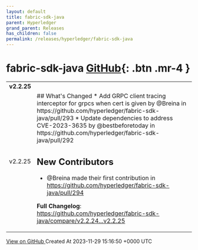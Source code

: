 ```yaml
---
layout: default
title: fabric-sdk-java
parent: Hyperledger
grand_parent: Releases
has_children: false
permalink: /releases/hyperledger/fabric-sdk-java
---
```


# fabric-sdk-java <span class="fs-3 right-align">[GitHub](https://github.com/hyperledger/fabric-sdk-java){: .btn .mr-4 }</span>


<div>
    <table>
        <tr>
            <td colspan="2">
                <b>
                    v2.2.25
                </b>
            </td>
        </tr>
        <tr>
            <td>
                <span class="chip">
                    v2.2.25
                </span>
            </td>
            <td>
                ## What's Changed
* Add GRPC client tracing interceptor for grpcs when cert is given by @Breina in https://github.com/hyperledger/fabric-sdk-java/pull/293
* Update dependencies to address CVE-2023-3635 by @bestbeforetoday in https://github.com/hyperledger/fabric-sdk-java/pull/292

## New Contributors
* @Breina made their first contribution in https://github.com/hyperledger/fabric-sdk-java/pull/294

**Full Changelog**: https://github.com/hyperledger/fabric-sdk-java/compare/v2.2.24...v2.2.25
            </td>
        </tr>
    </table>
    <a href="https://github.com/hyperledger/fabric-sdk-java/releases/tag/v2.2.25" class=".btn">
        View on GitHub
    </a>
    <span class="right-align">
        Created At 2023-11-29 15:16:50 +0000 UTC
    </span>
</div>

